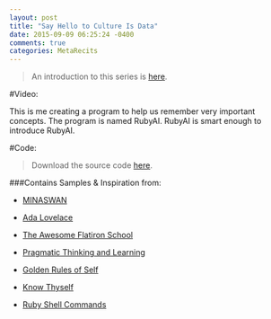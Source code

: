 ```yaml
---
layout: post
title: "Say Hello to Culture Is Data"
date: 2015-09-09 06:25:24 -0400
comments: true
categories: MetaRecits
---
```


> An introduction to this series is [here](http://rolandobrown.github.io/blog/2015/08/26/meta-recits/).

#Video:

This is me creating a program to help us remember very important concepts. The program is named RubyAI. RubyAI is smart enough to introduce RubyAI.

#Code:

> Download the source code [here](https://github.com/rolandobrown/cultureisdata).

###Contains Samples & Inspiration from:


- [MINASWAN](http://en.wikipedia.org/wiki/MINASWAN)

- [Ada Lovelace](http://www.newyorker.com/tech/elements/ada-lovelace-the-first-tech-visionary)

- [The Awesome Flatiron School](http://prework.flatironschool.com)

- [Pragmatic Thinking and Learning](https://bekindandcode.wordpress.com/2015/08/27/know-thyself-or-suffer/)

- [Golden Rules of Self](http://hackhands.com/three-golden-rules-understand-self-ruby)

- [Know Thyself](http://www.e-reading.club/bookreader.php/137202/Pragmatic_Thinking_and_Learning_-_Refactor_Your_Wetware.pdf)

- [Ruby Shell Commands](http://tech.natemurray.com/2007/03/ruby-shell-commands.html)
